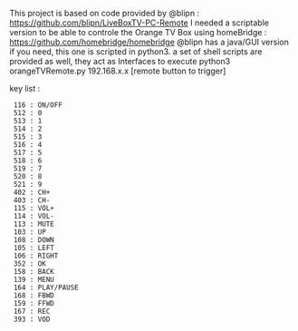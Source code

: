This project is based on code provided by @blipn : https://github.com/blipn/LiveBoxTV-PC-Remote
I needed a scriptable version to be able to controle the Orange TV Box using homeBridge : https://github.com/homebridge/homebridge 
@blipn has a java/GUI version if you need, this one is scripted in python3.
a set of shell scripts are provided as well, they act as Interfaces to execute python3 orangeTVRemote.py 192.168.x.x [remote button to trigger]

key list :

     116 : ON/OFF
     512 : 0
     513 : 1
     514 : 2
     515 : 3
     516 : 4
     517 : 5
     518 : 6
     519 : 7
     520 : 8
     521 : 9
     402 : CH+
     403 : CH-
     115 : VOL+
     114 : VOL-
     113 : MUTE
     103 : UP
     108 : DOWN
     105 : LEFT
     106 : RIGHT
     352 : OK
     158 : BACK
     139 : MENU
     164 : PLAY/PAUSE
     168 : FBWD
     159 : FFWD
     167 : REC
     393 : VOD
